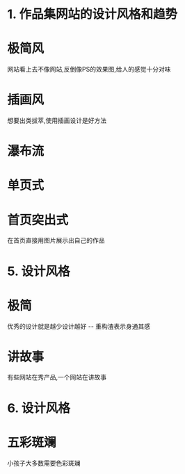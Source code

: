 # 1. 作品集网站的设计风格和趋势

# 极简风

网站看上去不像网站,反倒像PS的效果图,给人的感觉十分对味

# 插画风

想要出类拔萃,使用插画设计是好方法

# 瀑布流

# 单页式

# 首页突出式

在首页直接用图片展示出自己的作品

# 5. 设计风格

# 极简

优秀的设计就是越少设计越好 -- 重构渣表示身通其感

# 讲故事

有些网站在秀产品,一个网站在讲故事

# 6. 设计风格

# 五彩斑斓

小孩子大多数需要色彩斑斓



